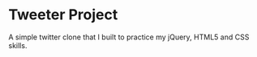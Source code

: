 # Tweeter Project

A simple twitter clone that I built to practice my jQuery, HTML5 and CSS skills.
